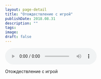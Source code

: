 ```yaml
---
layout: page-detail
title: "Отождествление с игрой"
publishDate: 2018.08.31
description: ""
tags:
image:
draft: false
---
```


<audio title="2018.08.31 - Отождествление с игрой.mp3" src="https://filer-api.advayta.org/v1.0/public/files/73253" controls=""></audio>

 Отождествление с игрой 

  
